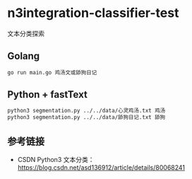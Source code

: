 # n3integration-classifier-test

文本分类探索

## Golang

```bash
go run main.go 鸡汤文或舔狗日记
```

## Python + fastText

```bash
python3 segmentation.py ../../data/心灵鸡汤.txt 鸡汤
python3 segmentation.py ../../data/舔狗日记.txt 舔狗
```

## 参考链接

- CSDN Python3 文本分类：<https://blog.csdn.net/asd136912/article/details/80068241>
